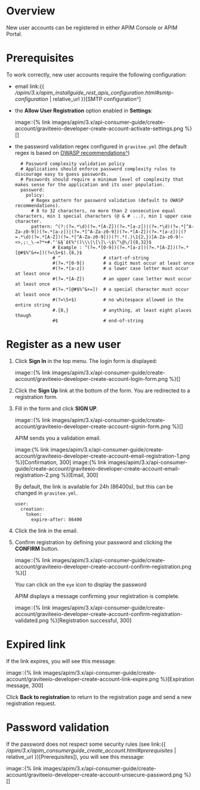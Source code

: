 # Overview

New user accounts can be registered in either APIM Console or APIM
Portal.

# Prerequisites

To work correctly, new user accounts require the following
configuration:

-   email link:{{
    */apim/3.x/apim\_installguide\_rest\_apis\_configuration.html#smtp-configuration*
    | relative\_url }}\[SMTP configuration^\]

-   the **Allow User Registration** option enabled in **Settings**:

    image::{% link
    images/apim/3.x/api-consumer-guide/create-account/graviteeio-developer-create-account-activate-settings.png
    %}\[\]

-   the password validation regex configured in `gravitee.yml` (the
    default regex is based on [OWASP
    recommendations^](https://owasp.org/www-community/OWASP_Validation_Regex_Repository))

          # Password complexity validation policy
          # Applications should enforce password complexity rules to discourage easy to guess passwords.
          # Passwords should require a minimum level of complexity that makes sense for the application and its user population.
          password:
            policy:
              # Regex pattern for password validation (default to OWASP recommendations).
              # 8 to 32 characters, no more than 2 consecutive equal characters, min 1 special characters (@ & # ...), min 1 upper case character.
              pattern: ^(?:(?=.*\d)(?=.*[A-Z])(?=.*[a-z])|(?=.*\d)(?=.*[^A-Za-z0-9])(?=.*[a-z])|(?=.*[^A-Za-z0-9])(?=.*[A-Z])(?=.*[a-z])|(?=.*\d)(?=.*[A-Z])(?=.*[^A-Za-z0-9]))(?!.*(.)\1{2,})[A-Za-z0-9!~<>,;:_\-=?*+#."'&§`£€%°()\\\|\[\]\-\$\^\@\/]{8,32}$
                      # Example : ^(?=.*[0-9])(?=.*[a-z])(?=.*[A-Z])(?=.*[@#$%^&+=])(?=\S+$).{8,}$
                      # ^                # start-of-string
                      #(?=.*[0-9])       # a digit must occur at least once
                      #(?=.*[a-z])       # a lower case letter must occur at least once
                      #(?=.*[A-Z])       # an upper case letter must occur at least once
                      #(?=.*[@#$%^&+=])  # a special character must occur at least once
                      #(?=\S+$)          # no whitespace allowed in the entire string
                      #.{8,}             # anything, at least eight places though
                      #$                 # end-of-string

# Register as a new user

1.  Click **Sign In** in the top menu. The login form is displayed:

    image::{% link
    images/apim/3.x/api-consumer-guide/create-account/graviteeio-developer-create-account-login-form.png
    %}\[\]

2.  Click the **Sign Up** link at the bottom of the form. You are
    redirected to a registration form.

3.  Fill in the form and click **SIGN UP**.

    image::{% link
    images/apim/3.x/api-consumer-guide/create-account/graviteeio-developer-create-account-signin-form.png
    %}\[\]

    APIM sends you a validation email.

    image:{% link
    images/apim/3.x/api-consumer-guide/create-account/graviteeio-developer-create-account-email-registration-1.png
    %}\[Confirmation, 300\] image:{% link
    images/apim/3.x/api-consumer-guide/create-account/graviteeio-developer-create-account-email-registration-2.png
    %}\[Email, 300\]

    By default, the link is available for 24h (86400s), but this can be
    changed in `gravitee.yml`.

        user:
          creation:
            token:
              expire-after: 86400

4.  Click the link in the email.

5.  Confirm registration by defining your password and clicking the
    **CONFIRM** button.

    image::{% link
    images/apim/3.x/api-consumer-guide/create-account/graviteeio-developer-create-account-confirm-registration.png
    %}\[\]

    You can click on the `eye` icon to display the password

    APIM displays a message confirming your registration is complete.

    image::{% link
    images/apim/3.x/api-consumer-guide/create-account/graviteeio-developer-create-account-confirm-registration-validated.png
    %}\[Registration successful, 300\]

# Expired link

If the link expires, you will see this message:

image::{% link
images/apim/3.x/api-consumer-guide/create-account/graviteeio-developer-create-account-link-expire.png
%}\[Expiration message, 300\]

Click **Back to registration** to return to the registration page and
send a new registration request.

# Password validation

If the password does not respect some security rules (see link:{{
*/apim/3.x/apim\_consumerguide\_create\_account.html#prerequisites* |
relative\_url }}\[Prerequisites\]), you will see this message:

image::{% link
images/apim/3.x/api-consumer-guide/create-account/graviteeio-developer-create-account-unsecure-password.png
%}\[\]
